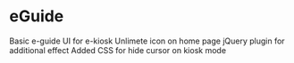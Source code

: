 # eGuide
Basic e-guide UI for e-kiosk
Unlimete icon on home page
jQuery plugin for additional effect
Added CSS for hide cursor on kiosk mode
